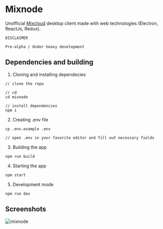 # Mixnode
Unofficial [Mixcloud](https://mixcloud.com) desktop client made with web technologies (Electron, ReactJs, Redux).

```
DISCLAIMER

Pre-alpha / Under heavy development
```

## Dependencies and building
1. Cloning and installing dependecies
```
// clone the repo

// cd
cd mixnode

// install dependencies
npm i
```

2. Creating .env file
```
cp .env.example .env

// open .env in your favorite editor and fill out necessary fields
```

3. Building the app
```
npm run build
```

4. Starting the app
```
npm start
```

5. Development mode
```
npm run dev
```

Screenshots
-----------
![mixnode](http://i.imgur.com/DUWr5hn.png)
